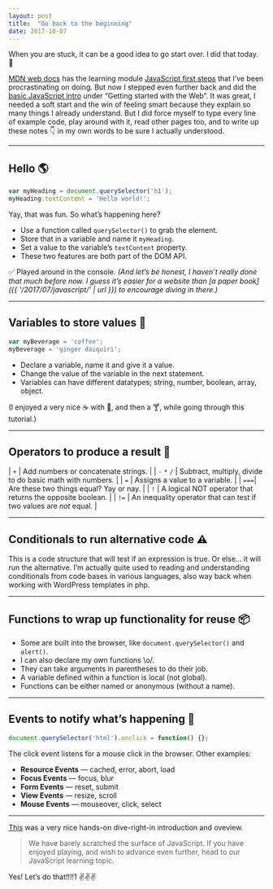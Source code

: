 ```yaml
---
layout: post
title:  "Go back to the beginning"
date: 2017-10-07
---
```


When you are stuck, it can be a good idea to go start over. I did that today. 🌱

[MDN web docs](https://developer.mozilla.org) has the learning module [JavaScript first steps](https://developer.mozilla.org/en-US/docs/Learn/JavaScript/First_steps) that I’ve been procrastinating on doing. But now I stepped even further back and did the [basic JavaScript intro](https://developer.mozilla.org/en-US/docs/Learn/Getting_started_with_the_web/JavaScript_basics) under “Getting started with the Web”. It was great, I needed a soft start and the win of feeling smart because they explain so many things I already understand. But I did force myself to type every line of example code, play around with it, read other pages too, and to write up these notes&nbsp;👇 in my own words to be sure I actually understood.

---

## Hello 🌎

``` js
var myHeading = document.querySelector('h1');
myHeading.textContent = 'Hello world!';
```

Yay, that was fun. So what’s happening here?

* Use a function called `querySelector()` to grab the element.
* Store that in a variable and name it `myHeading`.
* Set a value to the variable’s `textContent` property.
* These two features are both part of the DOM API.

✅ Played around in the console. *(And let’s be honest, I haven’t really done that much before now. I guess it’s easier for a website than [a paper book]({{ '/2017/07/javascript/' | url }}) to encourage diving in there.)*

---

## Variables to store values 👜

```js
var myBeverage = 'coffee';
myBeverage = 'ginger daiquiri';
```

* Declare a variable, name it and give it a value.
* Change the value of the variable in the next statement.
* Variables can have different datatypes; string, number, boolean, array, object.

(I enjoyed a very nice ☕️ with 🥐, and then a 🍸, while going through this tutorial.)

---

## Operators to produce a result 🔨

| `+` | Add numbers or concatenate strings. |
| `-` `*` `/` | Subtract, multiply, divide to do basic math with numbers. |
| `=` | Assigns a value to a variable. |
| `===`| Are these two things equal? Yay or nay. |
| `!` | A logical NOT operator that returns the opposite boolean. |
| `!=` | An inequality operator that can test if two values are *not* equal. |

---

## Conditionals to run alternative code ⚠️

This is a code structure that will test if an expression is true. Or else… it will run the alternative. I’m actually quite used to reading and understanding conditionals from code bases in various languages, also way back when working with WordPress templates in php.

---

## Functions to wrap up functionality for reuse 📦

* Some are built into the browser, like `document.querySelector()` and `alert()`.
* I can also declare my own functions \o/.
* They can take arguments in parentheses to do their job.
* A variable defined within a function is local (not global).
* Functions can be either named or anonymous (without a name).

---

## Events to notify what’s happening 📅

```js
document.querySelector('html').onclick = function() {};
```
The click event listens for a mouse click in the browser. Other examples:

* **Resource Events**  —  cached, error, abort, load
* **Focus Events** — focus, blur
* **Form Events** — reset, submit
* **View Events** — resize, scroll
* **Mouse Events** — mouseover, click, select

---

[This](https://developer.mozilla.org/en-US/docs/Learn/Getting_started_with_the_web/JavaScript_basics) was a very nice hands-on dive-right-in introduction and oveview.

> We have barely scratched the surface of JavaScript. If you have enjoyed playing, and wish to advance even further, head to our JavaScript learning topic.

Yes! Let’s do that!!!!1 ✌️✌️✌️

